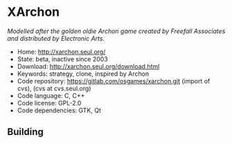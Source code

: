 # XArchon

_Modelled after the golden oldie Archon game created by Freefall Associates and distributed by Electronic Arts._

- Home: http://xarchon.seul.org/
- State: beta, inactive since 2003
- Download: http://xarchon.seul.org/download.html
- Keywords: strategy, clone, inspired by Archon
- Code repository: https://gitlab.com/osgames/xarchon.git (import of cvs), (cvs at cvs.seul.org)
- Code language: C, C++
- Code license: GPL-2.0
- Code dependencies: GTK, Qt

## Building

